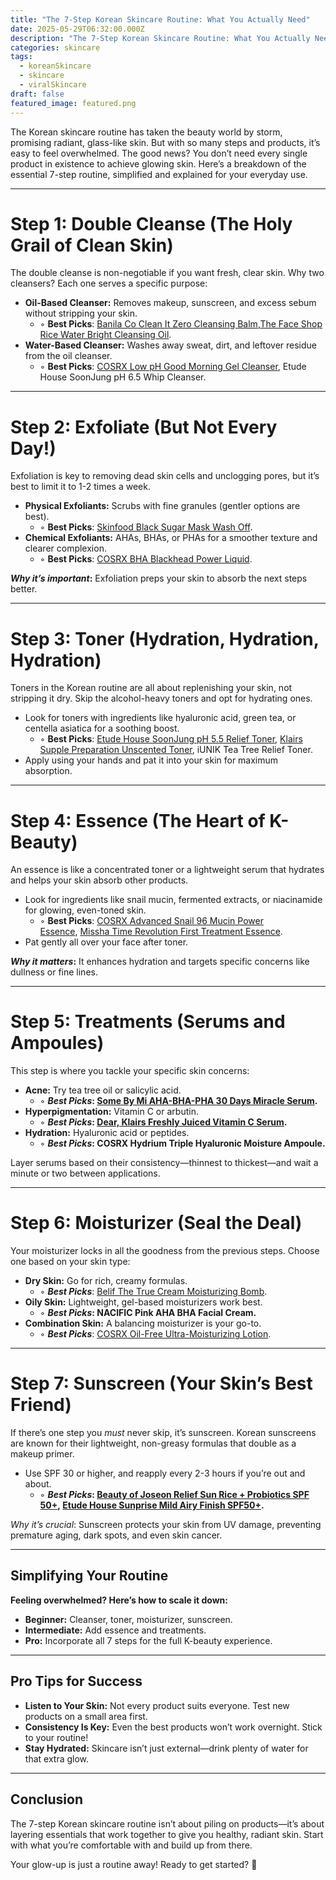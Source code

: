 ```yaml
---
title: "The 7-Step Korean Skincare Routine: What You Actually Need"
date: 2025-05-29T06:32:00.000Z
description: "The 7-Step Korean Skincare Routine: What You Actually Need"
categories: skincare
tags:
  - koreanSkincare
  - skincare
  - viralSkincare
draft: false
featured_image: featured.png
---
```


The Korean skincare routine has taken the beauty world by storm, promising radiant, glass-like skin. But with so many steps and products, it’s easy to feel overwhelmed. The good news? You don’t need every single product in existence to achieve glowing skin. Here’s a breakdown of the essential 7-step routine, simplified and explained for your everyday use.

---

# Step 1: Double Cleanse (The Holy Grail of Clean Skin)

The double cleanse is non-negotiable if you want fresh, clear skin. Why two cleansers? Each one serves a specific purpose:

- **Oil-Based Cleanser:** Removes makeup, sunscreen, and excess sebum without stripping your skin.
    - ◦ **Best Picks**: [Banila Co Clean It Zero Cleansing Balm](https://www.banilaco.com/),[The Face Shop Rice Water Bright Cleansing Oil](https://www.thefaceshop.com/).
- **Water-Based Cleanser:** Washes away sweat, dirt, and leftover residue from the oil cleanser.
    - ◦ **Best Picks**: [COSRX Low pH Good Morning Gel Cleanser](https://www.cosrx.com/), Etude House SoonJung pH 6.5 Whip Cleanser.

---

# Step 2: Exfoliate (But Not Every Day!)

Exfoliation is key to removing dead skin cells and unclogging pores, but it’s best to limit it to 1-2 times a week.

- **Physical Exfoliants:** Scrubs with fine granules (gentler options are best).
    - ◦ **Best Picks**: [Skinfood Black Sugar Mask Wash Off](https://www.skinfood.com/).
- **Chemical Exfoliants:** AHAs, BHAs, or PHAs for a smoother texture and clearer complexion.
    - ◦ **Best Picks**: [COSRX BHA Blackhead Power Liquid](https://www.cosrx.com/).

***Why it’s important*:** Exfoliation preps your skin to absorb the next steps better.

---

# Step 3: Toner (Hydration, Hydration, Hydration)

Toners in the Korean routine are all about replenishing your skin, not stripping it dry. Skip the alcohol-heavy toners and opt for hydrating ones.

- Look for toners with ingredients like hyaluronic acid, green tea, or centella asiatica for a soothing boost.
    - ◦ **Best Picks**: [Etude House SoonJung pH 5.5 Relief Toner](https://www.etudehouse.com/), [Klairs Supple Preparation Unscented Toner](https://www.klairscosmetics.com/), iUNIK Tea Tree Relief Toner.
- Apply using your hands and pat it into your skin for maximum absorption.

---

# Step 4: Essence (The Heart of K-Beauty)

An essence is like a concentrated toner or a lightweight serum that hydrates and helps your skin absorb other products.

- Look for ingredients like snail mucin, fermented extracts, or niacinamide for glowing, even-toned skin.
    - ◦ **Best Picks**: [COSRX Advanced Snail 96 Mucin Power Essence](https://www.cosrx.com/), [Missha Time Revolution First Treatment Essence](https://www.missha.com/).
- Pat gently all over your face after toner.

***Why it matters*:** It enhances hydration and targets specific concerns like dullness or fine lines.

---

# Step 5: Treatments (Serums and Ampoules)

This step is where you tackle your specific skin concerns:

- **Acne:** Try tea tree oil or salicylic acid.
    - ◦ ***Best Picks*: [Some By Mi AHA-BHA-PHA 30 Days Miracle Serum](https://www.somebymi.com/).**
- **Hyperpigmentation:** Vitamin C or arbutin.
    - ◦ ***Best Picks*: [Dear, Klairs Freshly Juiced Vitamin C Serum](https://www.klairscosmetics.com/).**
- **Hydration:** Hyaluronic acid or peptides.
    - ◦ ***Best Picks*: COSRX Hydrium Triple Hyaluronic Moisture Ampoule.**

Layer serums based on their consistency—thinnest to thickest—and wait a minute or two between applications.

---

# Step 6: Moisturizer (Seal the Deal)

Your moisturizer locks in all the goodness from the previous steps. Choose one based on your skin type:

- **Dry Skin:** Go for rich, creamy formulas.
    - ◦ ***Best Picks***: [Belif The True Cream Moisturizing Bomb](https://www.belifcosmetic.com/).
- **Oily Skin:** Lightweight, gel-based moisturizers work best.
    - ◦ ***Best Picks*: NACIFIC Pink AHA BHA Facial Cream.**
- **Combination Skin:** A balancing moisturizer is your go-to.
    - ◦ ***Best Picks***: [COSRX Oil-Free Ultra-Moisturizing Lotion](https://www.cosrx.com/).

---

# Step 7: Sunscreen (Your Skin’s Best Friend)

If there’s one step you *must* never skip, it’s sunscreen. Korean sunscreens are known for their lightweight, non-greasy formulas that double as a makeup primer.

- Use SPF 30 or higher, and reapply every 2-3 hours if you’re out and about.
    - ◦ ***Best Picks*: [Beauty of Joseon Relief Sun Rice + Probiotics SPF 50+](https://www.beautyofjoseon.com/), [Etude House Sunprise Mild Airy Finish SPF50+](https://www.etudehouse.com/).**

*Why it’s crucial*: Sunscreen protects your skin from UV damage, preventing premature aging, dark spots, and even skin cancer.

---

## Simplifying Your Routine

**Feeling overwhelmed? Here’s how to scale it down:**

- **Beginner:** Cleanser, toner, moisturizer, sunscreen.
- **Intermediate:** Add essence and treatments.
- **Pro:** Incorporate all 7 steps for the full K-beauty experience.

---

## Pro Tips for Success

- **Listen to Your Skin:** Not every product suits everyone. Test new products on a small area first.
- **Consistency Is Key:** Even the best products won’t work overnight. Stick to your routine!
- **Stay Hydrated:** Skincare isn’t just external—drink plenty of water for that extra glow.

---

## Conclusion

The 7-step Korean skincare routine isn’t about piling on products—it’s about layering essentials that work together to give you healthy, radiant skin. Start with what you’re comfortable with and build up from there.

Your glow-up is just a routine away! Ready to get started? 🌟